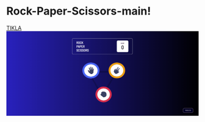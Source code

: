 # Rock-Paper-Scissors-main!
[TIKLA](https://omercinar00.github.io/Rock-Paper-Scissors/)
![Rock-Paper-Scissors](Animation.gif)
